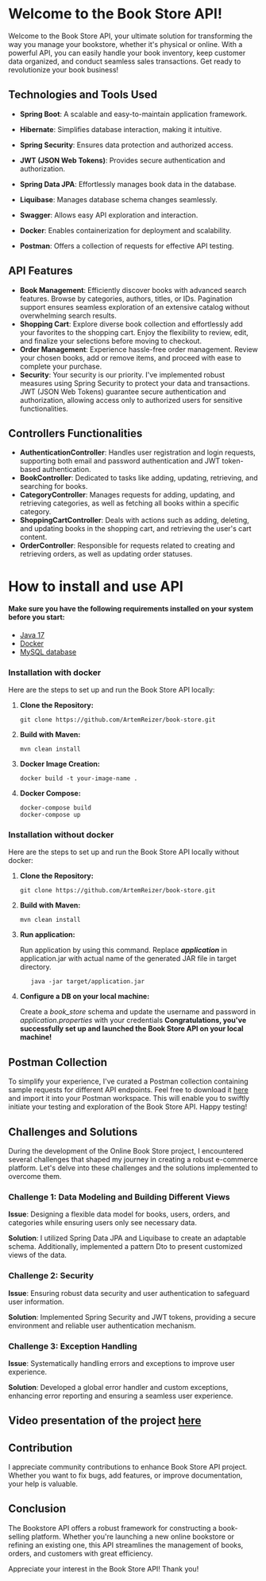 # Welcome to the Book Store API!
Welcome to the Book Store API, your ultimate solution for transforming the way you manage your bookstore, whether it's physical or online. With a powerful API, you can easily handle your book inventory, keep customer data organized, and conduct seamless sales transactions. Get ready to revolutionize your book business!

## Technologies and Tools Used
- **Spring Boot**: A scalable and easy-to-maintain application framework.
- **Hibernate**: Simplifies database interaction, making it intuitive.
- **Spring Security**: Ensures data protection and authorized access.
- **JWT (JSON Web Tokens)**: Provides secure authentication and authorization.
- **Spring Data JPA**: Effortlessly manages book data in the database.

- **Liquibase**: Manages database schema changes seamlessly.
- **Swagger**: Allows easy API exploration and interaction.
- **Docker**: Enables containerization for deployment and scalability.
- **Postman**: Offers a collection of requests for effective API testing.

## API Features
- **Book Management**: Efficiently discover books with advanced search features. Browse by categories, authors, titles, or IDs. Pagination support ensures seamless exploration of an extensive catalog without overwhelming search results. 
- **Shopping Cart**: Explore diverse book collection and effortlessly add your favorites to the shopping cart. Enjoy the flexibility to review, edit, and finalize your selections before moving to checkout.
- **Order Management**: Experience hassle-free order management. Review your chosen books, add or remove items, and proceed with ease to complete your purchase.
- **Security**: Your security is our priority. I've implemented robust measures using Spring Security to protect your data and transactions. JWT (JSON Web Tokens) guarantee secure authentication and authorization, allowing access only to authorized users for sensitive functionalities.

## Controllers Functionalities

- **AuthenticationController**: Handles user registration and login requests, supporting both email and password authentication and JWT token-based authentication.
- **BookController**: Dedicated to tasks like adding, updating, retrieving, and searching for books.
- **CategoryController**: Manages requests for adding, updating, and retrieving categories, as well as fetching all books within a specific category.
- **ShoppingCartController**: Deals with actions such as adding, deleting, and updating books in the shopping cart, and retrieving the user's cart content.
- **OrderController**: Responsible for requests related to creating and retrieving orders, as well as updating order statuses.

# How to install and use API

#### Make sure you have the following requirements installed on your system before you start:
- [Java 17](https://www.oracle.com/java/technologies/javase/jdk17-archive-downloads.html)
- [Docker](https://docs.docker.com/get-docker/)
- [MySQL database](https://www.mysql.com/downloads/)

### Installation with docker

Here are the steps to set up and run the Book Store API locally:

1. **Clone the Repository:**

   ```shell
   git clone https://github.com/ArtemReizer/book-store.git
   ```
2. **Build with Maven:**
   ```shell
   mvn clean install
   ```
3. **Docker Image Creation:**
   ```shell
   docker build -t your-image-name .
   ```
4. **Docker Compose:**
   ```shell
   docker-compose build
   docker-compose up
   ```
   
### Installation without docker

Here are the steps to set up and run the Book Store API locally without docker:

1. **Clone the Repository:**
   ```shell
   git clone https://github.com/ArtemReizer/book-store.git
   ```
2. **Build with Maven:**
   ```shell
   mvn clean install
   ```
3. **Run application:**

   Run application by using this command. Replace ***application*** in application.jar with actual name of the generated JAR file in target directory.
   ```shell 
      java -jar target/application.jar
   ```
4. **Configure a DB on your local machine:**

   Create a *book_store* schema and update the username and password in *application.properties* with your credentials
      **Congratulations, you've successfully set up and launched the Book Store API on your local machine!**

## Postman Collection

To simplify your experience, I've curated a Postman collection containing sample requests for different API endpoints. Feel free to download it [here](Book%20Store.postman_collection.json) and import it into your Postman workspace. This will enable you to swiftly initiate your testing and exploration of the Book Store API. Happy testing!

## Challenges and Solutions

During the development of the Online Book Store project, I encountered several challenges that shaped my journey in creating a robust e-commerce platform. Let's delve into these challenges and the solutions implemented to overcome them.

### Challenge 1: Data Modeling and Building Different Views

**Issue**: Designing a flexible data model for books, users, orders, and categories while ensuring users only see necessary data.

**Solution**: I utilized Spring Data JPA and Liquibase to create an adaptable schema. Additionally, implemented a pattern Dto to present customized views of the data.

### Challenge 2: Security

**Issue**: Ensuring robust data security and user authentication to safeguard user information.

**Solution**: Implemented Spring Security and JWT tokens, providing a secure environment and reliable user authentication mechanism.

### Challenge 3: Exception Handling

**Issue**: Systematically handling errors and exceptions to improve user experience.

**Solution**: Developed a global error handler and custom exceptions, enhancing error reporting and ensuring a seamless user experience.

## Video presentation of the project [here](https://www.loom.com/share/9b42f2edb5394992aa39f8715dd2c467?sid=ccf1222b-12fd-4e6e-a746-c32ffa940a21) 

## Contribution

I appreciate community contributions to enhance Book Store API project. Whether you want to fix bugs, add features, or improve documentation, your help is valuable.

## Conclusion

The Bookstore API offers a robust framework for constructing a book-selling platform. Whether you're launching a new online bookstore or refining an existing one, this API streamlines the management of books, orders, and customers with great efficiency.

Appreciate your interest in the Book Store API! Thank you!
